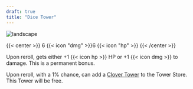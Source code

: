 ```yaml
---
draft: true
title: "Dice Tower"
---
```


![landscape](/images/towers/towerS_12.png)

{{< center >}}
6 {{< icon "dmg" >}}6 {{< icon "hp" >}}
{{< /center >}}

Upon reroll, gets either +1 {{< icon hp >}} HP or +1 {{< icon dmg >}} to damage.
This is a permanent bonus.

Upon reroll, with a 1% chance, can add a [Clover Tower](/towers/clover-tower) to the Tower Store. This Tower will be free.